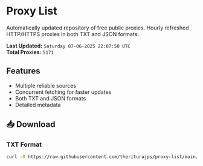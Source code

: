 # Proxy List

Automatically updated repository of free public proxies. Hourly refreshed HTTP/HTTPS proxies in both TXT and JSON formats.

**Last Updated:** `Saturday 07-06-2025 22:07:50 UTC`  
**Total Proxies:** `5171`

## Features
- Multiple reliable sources
- Concurrent fetching for faster updates
- Both TXT and JSON formats
- Detailed metadata

## 📥 Download

### TXT Format
```bash
curl -O https://raw.githubusercontent.com/theriturajps/proxy-list/main/proxies.txt